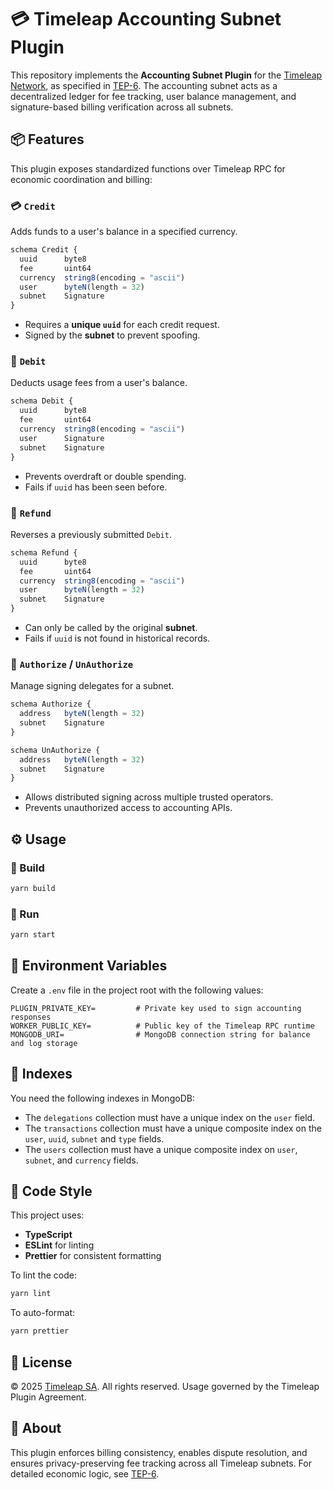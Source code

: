 # 💳 Timeleap Accounting Subnet Plugin

This repository implements the **Accounting Subnet Plugin** for the [Timeleap
Network](https://timeleap.swiss), as specified in
[TEP-6](https://timeleap.swiss/docs/tep/6). The accounting subnet acts as a
decentralized ledger for fee tracking, user balance management, and
signature-based billing verification across all subnets.

## 📦 Features

This plugin exposes standardized functions over Timeleap RPC for economic
coordination and billing:

### 💳 `Credit`

Adds funds to a user's balance in a specified currency.

```ts
schema Credit {
  uuid      byte8
  fee       uint64
  currency  string8(encoding = "ascii")
  user      byteN(length = 32)
  subnet    Signature
}
```

- Requires a **unique `uuid`** for each credit request.
- Signed by the **subnet** to prevent spoofing.

### 💾 `Debit`

Deducts usage fees from a user's balance.

```ts
schema Debit {
  uuid      byte8
  fee       uint64
  currency  string8(encoding = "ascii")
  user      Signature
  subnet    Signature
}
```

- Prevents overdraft or double spending.
- Fails if `uuid` has been seen before.

### 💸 `Refund`

Reverses a previously submitted `Debit`.

```ts
schema Refund {
  uuid      byte8
  fee       uint64
  currency  string8(encoding = "ascii")
  user      byteN(length = 32)
  subnet    Signature
}
```

- Can only be called by the original **subnet**.
- Fails if `uuid` is not found in historical records.

### 👥 `Authorize` / `UnAuthorize`

Manage signing delegates for a subnet.

```ts
schema Authorize {
  address   byteN(length = 32)
  subnet    Signature
}

schema UnAuthorize {
  address   byteN(length = 32)
  subnet    Signature
}
```

- Allows distributed signing across multiple trusted operators.
- Prevents unauthorized access to accounting APIs.

## ⚙️ Usage

### 🔧 Build

```bash
yarn build
```

### 🚀 Run

```bash
yarn start
```

## 💠 Environment Variables

Create a `.env` file in the project root with the following values:

```
PLUGIN_PRIVATE_KEY=         # Private key used to sign accounting responses
WORKER_PUBLIC_KEY=          # Public key of the Timeleap RPC runtime
MONGODB_URI=                # MongoDB connection string for balance and log storage
```

## 🥭 Indexes

You need the following indexes in MongoDB:

- The `delegations` collection must have a unique index on the `user` field.
- The `transactions` collection must have a unique composite index on the `user`, `uuid`, `subnet` and `type` fields.
- The `users` collection must have a unique composite index on `user`, `subnet`, and `currency` fields.

## 🧼 Code Style

This project uses:

- **TypeScript**
- **ESLint** for linting
- **Prettier** for consistent formatting

To lint the code:

```bash
yarn lint
```

To auto-format:

```bash
yarn prettier
```

## 📝 License

© 2025 [Timeleap SA](https://timeleap.swiss). All rights reserved. Usage
governed by the Timeleap Plugin Agreement.

## 🧐 About

This plugin enforces billing consistency, enables dispute resolution, and
ensures privacy-preserving fee tracking across all Timeleap subnets. For
detailed economic logic, see [TEP-6](https://timeleap.swiss/docs/tep/6).
